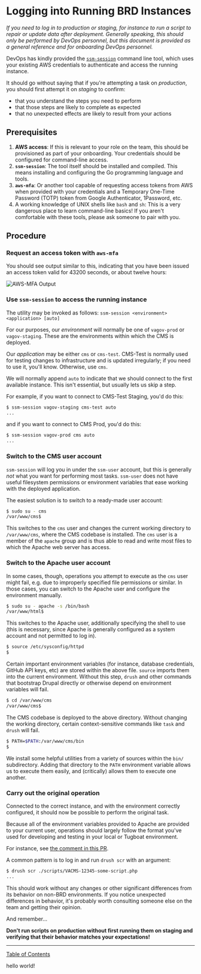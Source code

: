 # Logging into Running BRD Instances

_If you need to log in to production or staging, for instance to run a script
to repair or update data after deployment. Generally speaking, this should
only be performed by DevOps personnel, but this document is provided as a
general reference and for onboarding DevOps personnel._

DevOps has kindly provided the [`ssm-session`](https://github.com/department-of-veterans-affairs/devops/tree/master/utilities/ssm-session)
command line tool, which uses your existing AWS credentials to authenticate and
access the running instance.

It should go without saying that if you're attempting a task on _production_, you
should first attempt it on _staging_ to confirm:

- that you understand the steps you need to perform
- that those steps are likely to complete as expected
- that no unexpected effects are likely to result from your actions

## Prerequisites

1. **AWS access**: If this is relevant to your role on the team, this should be
provisioned as part of your onboarding. Your credentials should be configured
for command-line access.
1. **`ssm-session`**: The tool itself should be installed and compiled. This
means installing and configuring the Go programming language and tools.
1. **`aws-mfa`**: Or another tool capable of requesting access tokens from AWS
when provided with your credentials and a Temporary One-Time Password (TOTP)
token from Google Authenticator, 1Password, etc.
1. A working knowledge of UNIX shells like `bash` and `sh`: This is a very
dangerous place to learn command-line basics! If you aren't comfortable with
these tools, please ask someone to pair with you.

## Procedure

### Request an access token with `aws-mfa`

You should see output similar to this, indicating that you have been issued an
access token valid for 43200 seconds, or about twelve hours:

![AWS-MFA Output](https://user-images.githubusercontent.com/1318579/161591834-eb52cfa5-58d0-4df8-b302-299e6646bb80.png)

### Use `ssm-session` to access the running instance

The utility may be invoked as follows: `ssm-session <environment> <application> [auto]`

For our purposes, our _environment_ will normally be one of `vagov-prod` or
`vagov-staging`. These are the environments within which the CMS is deployed.

Our _application_ may be either `cms` or `cms-test`. CMS-Test is normally used
for testing changes to infrastructure and is updated irregularly; if you need
to use it, you'll know. Otherwise, use `cms`.

We will normally append `auto` to indicate that we should connect to the first available instance.  This isn't essential, but usually lets us skip a step.

For example, if you want to connect to CMS-Test Staging, you'd do this:

```bash
$ ssm-session vagov-staging cms-test auto
...
```

and if you want to connect to CMS Prod, you'd do this:

```bash
$ ssm-session vagov-prod cms auto
...
```

### Switch to the CMS user account

`ssm-session` will log you in under the `ssm-user` account, but this is
generally _not_ what you want for performing most tasks. `ssm-user` does not
have useful filesystem permissions or environment variables that ease working
with the deployed application.

The easiest solution is to switch to a ready-made user account:

```bash
$ sudo su - cms
/var/www/cms$
```

This switches to the `cms` user and changes the current working directory to
`/var/www/cms`, where the CMS codebase is installed.  The `cms` user is a
member of the `apache` group and is thus able to read and write most files to
which the Apache web server has access.

### Switch to the Apache user account

In some cases, though, operations you attempt to execute as the `cms` user
might fail, e.g. due to improperly specified file permissions or similar. In
those cases, you can switch to the Apache user and configure the environment
manually.  

```bash
$ sudo su - apache -s /bin/bash
/var/www/html$
```

This switches to the Apache user, additionally specifying the shell to use
(this is necessary, since Apache is generally configured as a system account
and not permitted to log in).

```bash
$ source /etc/sysconfig/httpd
$
```

Certain important environment variables (for instance, database credentials,
GitHub API keys, etc) are stored within the above file.  `source` imports them
into the current environment.  Without this step, `drush` and other commands
that bootstrap Drupal directly or otherwise depend on environment variables
will fail.  

```bash
$ cd /var/www/cms
/var/www/cms$
```

The CMS codebase is deployed to the above directory.  Without changing the
working directory, certain context-sensitive commands like `task` and `drush`
will fail.

```bash
$ PATH=$PATH:/var/www/cms/bin
$
```

We install some helpful utilities from a variety of sources within the `bin/`
subdirectory.  Adding that directory to the `PATH` environment variable allows
us to execute them easily, and (critically) allows them to execute one another.

### Carry out the original operation

Connected to the correct instance, and with the environment correctly
configured, it should now be possible to perform the original task.

Because all of the environment variables provided to Apache are provided to
your current user, operations should largely follow the format you've used for
developing and testing in your local or Tugboat environment.

For instance, see [the comment in this PR](https://github.com/department-of-veterans-affairs/va.gov-cms/pull/6889#issuecomment-967657412).

A common pattern is to log in and run `drush scr` with an argument:

```bash
$ drush scr ./scripts/VACMS-12345-some-script.php
...
```

This should work without any changes or other significant differences from its
behavior on non-BRD environments.  If you notice unexpected differences in
behavior, it's probably worth consulting someone else on the team and getting
their opinion.

And remember...

**Don't run scripts on production without first running them on staging and
verifying that their behavior matches your expectations!**

----

[Table of Contents](../README.md)

hello world!
